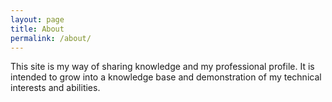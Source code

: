 ```yaml
---
layout: page
title: About
permalink: /about/
---
```


This site is my way of sharing knowledge and my professional profile. It is intended to grow into a knowledge base and demonstration of my technical interests and abilities.
